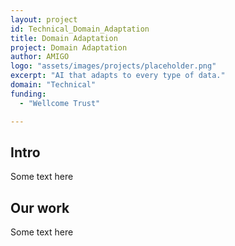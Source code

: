 ```yaml
---
layout: project
id: Technical_Domain_Adaptation
title: Domain Adaptation
project: Domain Adaptation
author: AMIGO
logo: "assets/images/projects/placeholder.png"
excerpt: "AI that adapts to every type of data."
domain: "Technical"
funding:
  - "Wellcome Trust"

---
```


## Intro	

Some text here

## Our work

Some text here